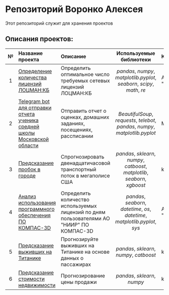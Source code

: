 # Репозиторий Воронко Алексея

Этот репозиторий служит для хранения проектов

## Описания проектов:

| № |Название проекта | Описание | Используемые библиотеки | Компания | 
| :--: | :---------------------- | :---------------------- | :----------------------: |:---------------------- |
| 1 | [Определение количества лицензий ЛОЦМАН:КБ](determining_number_licenses_lodsman) | Определить оптимальное число требуемых сетевых лицензий ЛОЦМАН:КБ | *pandas*, *numpy*, *matplotlib.pyplot*, *seaborn*, *scipy*,  *math*, *re* | АО "НИИР" |
| 2 | [Telegram bot для отправки отчета ученика средней школы Московской области](bot_school) | Отправить отчет о оценках, домашних заданиях, посещениях, рассписании | *BeautifulSoup*, *requests*, *telebot*, *pandas*, *numpy*, *matplotlib.pyplot* | МБОУ №7 |
| 3 | [Предсказание пробок в городе](tabular_playground_series_mar_2022) | Спрогнозировать двенадцатичасовой транспортный поток в мегаполисе США | *pandas*, *sklearn*, *numpy*, *catboost*, *matplotlib*, *seaborn*, *xgboost*  | kaggle |
| 4 | [Анализ использования программного обеспечения ПО КОМПАС-3D](kompas_users_count) | Определить количество используемых лицензий по дням пользователями АО "НИИР" ПО КОМПАС-3D | *pandas*, *seaborn*, *datetime*, *os*, *datetime*, *matplotlib.pyplot*, *sys* | АО "НИИР" |
| 5 | [Предсказание выживших на Титанике](predict_titanic_survival) | Прогнозируйте выживших на Титанике на основе данных о пассажирах | *pandas*, *sklearn*, *numpy*, *catboost* | kaggle |
| 6 | [Предсказание стоимости недвижимости](predict_house_prices) | Прогнозирование цены продажи | *pandas*, *sklearn*, *numpy* | kaggle |
